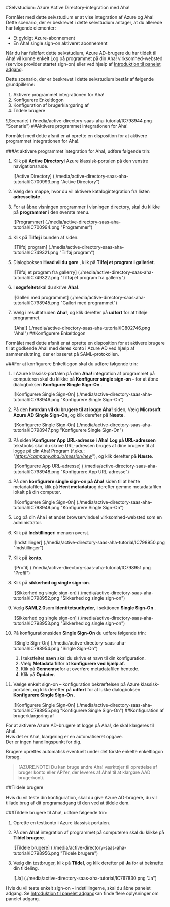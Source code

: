 <properties 
    pageTitle="Selvstudium: Azure Active Directory-integration med Aha! | Microsoft Azure" 
    description="Lær at bruge Aha! med Azure Active Directory til at aktivere enkeltlogon, automatiseret klargøring og mere!" 
    services="active-directory" 
    authors="jeevansd"  
    documentationCenter="na" 
    manager="femila"/>
<tags 
    ms.service="active-directory" 
    ms.devlang="na" 
    ms.topic="article" 
    ms.tgt_pltfrm="na" 
    ms.workload="identity" 
    ms.date="09/29/2016" 
    ms.author="jeedes" />

#<a name="tutorial-azure-active-directory-integration-with-aha"></a>Selvstudium: Azure Active Directory-integration med Aha!

Formålet med dette selvstudium er at vise integration af Azure og Aha!  
Dette scenario, der er beskrevet i dette selvstudium antager, at du allerede har følgende elementer:

-   Et gyldigt Azure-abonnement
-   En Aha! single sign-on aktiveret abonnement

Når du har fuldført dette selvstudium, Azure AD-brugere du har tildelt til Aha! vil kunne enkelt Log på programmet på din Aha! virksomhed-websted (service provider startet sign-on) eller ved hjælp af [Introduktion til panelet adgang](active-directory-saas-access-panel-introduction.md).

Dette scenario, der er beskrevet i dette selvstudium består af følgende grundpillerne:

1.  Aktivere programmet integrationen for Aha!
2.  Konfigurere Enkeltlogon
3.  Konfiguration af brugerklargøring af
4.  Tildele brugere

![Scenarie] (./media/active-directory-saas-aha-tutorial/IC798944.png "Scenarie")
##<a name="enabling-the-application-integration-for-aha"></a>Aktivere programmet integrationen for Aha!

Formålet med dette afsnit er at oprette en disposition for at aktivere programmet integrationen for Aha!.

###<a name="to-enable-the-application-integration-for-aha-perform-the-following-steps"></a>At aktivere programmet integration for Aha!, udføre følgende trin:

1.  Klik på **Active Directory**i Azure klassisk-portalen på den venstre navigationsrude.

    ![Active Directory] (./media/active-directory-saas-aha-tutorial/IC700993.png "Active Directory")

2.  Vælg den mappe, hvor du vil aktivere katalogintegration fra listen **adresseliste** .

3.  For at åbne visningen programmer i visningen directory, skal du klikke på **programmer** i den øverste menu.

    ![Programmer] (./media/active-directory-saas-aha-tutorial/IC700994.png "Programmer")

4.  Klik på **Tilføj** i bunden af siden.

    ![Tilføj program] (./media/active-directory-saas-aha-tutorial/IC749321.png "Tilføj program")

5.  Dialogboksen **Hvad vil du gøre** , klik på **Tilføj et program i galleriet**.

    ![Tilføj et program fra gallerry] (./media/active-directory-saas-aha-tutorial/IC749322.png "Tilføj et program fra gallerry")

6.  I **søgefeltet**skal du skrive **Aha!**.

    ![Galleri med programmet] (./media/active-directory-saas-aha-tutorial/IC798945.png "Galleri med programmet")

7.  Vælg i resultatruden **Aha!**, og klik derefter på **udført** for at tilføje programmet.

    ![Aha!] (./media/active-directory-saas-aha-tutorial/IC802746.png "Aha!")
##<a name="configuring-single-sign-on"></a>Konfigurere Enkeltlogon

Formålet med dette afsnit er at oprette en disposition for at aktivere brugere til at godkende Aha! med deres konto i Azure AD ved hjælp af sammenslutning, der er baseret på SAML-protokollen.

###<a name="to-configure-single-sign-on-perform-the-following-steps"></a>For at konfigurere Enkeltlogon skal du udføre følgende trin:

1.  I Azure klassisk-portalen på den **Aha!** integration af programmet på computeren skal du klikke på **Konfigurer single sign-on –** for at åbne dialogboksen **Konfigurer Single Sign-On** .

    ![Konfigurere Single Sign-On] (./media/active-directory-saas-aha-tutorial/IC798946.png "Konfigurere Single Sign-On")

2.  På den **hvordan vil du brugere til at logge Aha!** siden, Vælg **Microsoft Azure AD Single Sign-On**, og klik derefter på **Næste**.

    ![Konfigurere Single Sign-On] (./media/active-directory-saas-aha-tutorial/IC798947.png "Konfigurere Single Sign-On")

3.  På siden **Konfigurer App URL-adresse** i **Aha! Log på URL-adressen** tekstboks skal du skrive URL-adressen bruges af dine brugere til at logge på din Aha! Program (f.eks.: "*https://company.aha.io/session/new*"), og klik derefter på **Næste**.

    ![Konfigurere App URL-adresse] (./media/active-directory-saas-aha-tutorial/IC798948.png "Konfigurere App URL-adresse")

4.  På den **konfigurere single sign-on på Aha!** siden til at hente metadatafilen, klik på **Hent metadata**og derefter gemme metadatafilen lokalt på din computer.

    ![Konfigurere Single Sign-On] (./media/active-directory-saas-aha-tutorial/IC798949.png "Konfigurere Single Sign-On")

5.  Log på din Aha i et andet browservindue! virksomhed-websted som en administrator.

6.  Klik på **Indstillinger**i menuen øverst.

    ![Indstillinger] (./media/active-directory-saas-aha-tutorial/IC798950.png "Indstillinger")

7.  Klik på **konto**.

    ![Profil] (./media/active-directory-saas-aha-tutorial/IC798951.png "Profil")

8.  Klik på **sikkerhed og single sign-on**.

    ![Sikkerhed og single sign-on] (./media/active-directory-saas-aha-tutorial/IC798952.png "Sikkerhed og single sign-on")

9.  Vælg **SAML2.0**som **Identitetsudbyder**, i sektionen **Single Sign-On** .

    ![Sikkerhed og single sign-on] (./media/active-directory-saas-aha-tutorial/IC798953.png "Sikkerhed og single sign-on")

10. På konfigurationssiden **Single Sign-On** du udføre følgende trin:

    ![Single Sign-On] (./media/active-directory-saas-aha-tutorial/IC798954.png "Single Sign-On")

    1.  I tekstfeltet **navn** skal du skrive et navn til din konfiguration.
    2.  Vælg **Metadata fil**for at **konfigurere ved hjælp af**.
    3.  Klik på **Gennemse**for at overføre metadatafilen hentede.
    4.  Klik på **Opdater**.

11. Vælge enkelt sign-on – konfiguration bekræftelsen på Azure klassisk-portalen, og klik derefter på **udført** for at lukke dialogboksen **Konfigurere Single Sign-On** .

    ![Konfigurere Single Sign-On] (./media/active-directory-saas-aha-tutorial/IC798955.png "Konfigurere Single Sign-On")
##<a name="configuring-user-provisioning"></a>Konfiguration af brugerklargøring af

For at aktivere Azure AD-brugere at logge på Aha!, de skal klargøres til Aha!.  
Hvis det er Aha!, klargøring er en automatiseret opgave.  
Der er ingen handlingspunkt for dig.
  
Brugere oprettes automatisk eventuelt under det første enkelte enkeltlogon forsøg.

>[AZURE.NOTE] Du kan bruge andre Aha! værktøjer til oprettelse af bruger konto eller API'er, der leveres af Aha! til at klargøre AAD brugerkonti.

##<a name="assigning-users"></a>Tildele brugere

Hvis du vil teste din konfiguration, skal du give Azure AD-brugere, du vil tillade brug af dit programadgang til den ved at tildele dem.

###<a name="to-assign-users-to-aha-perform-the-following-steps"></a>Tildele brugere til Aha!, udføre følgende trin:

1.  Oprette en testkonto i Azure klassisk portalen.

2.  På den **Aha!** integration af programmet på computeren skal du klikke på **Tildel brugere**.

    ![Tildele brugere] (./media/active-directory-saas-aha-tutorial/IC798956.png "Tildele brugere")

3.  Vælg din testbruger, klik på **Tildel**, og klik derefter på **Ja** for at bekræfte din tildeling.

    ![Ja] (./media/active-directory-saas-aha-tutorial/IC767830.png "Ja")

Hvis du vil teste enkelt sign-on – indstillingerne, skal du åbne panelet adgang. Se [Introduktion til panelet adgang](active-directory-saas-access-panel-introduction.md)kan finde flere oplysninger om panelet adgang.
